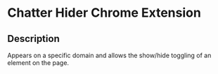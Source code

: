 # Chatter Hider Chrome Extension

## Description

Appears on a specific domain and allows the show/hide toggling of an element on the page.